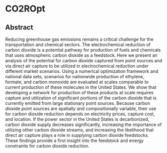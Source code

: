 # CO2ROpt

## Abstract
Reducing greenhouse gas emissions remains a critical challenge for the transportation and chemical sectors. The electrochemical reduction of carbon dioxide is a potential pathway for production of fuels and chemicals that uses atmospheric carbon dioxide as a feedstock. Here we present an analysis of the potential for carbon dioxide captured from point sources and via direct air capture to be utilized in electrochemical reduction under different market scenarios. Using a numerical optimization framework and national data sets, scenarios for nationwide production of ethylene, formate, and carbon monoxide are evaluated at scales comparable to current production of these molecules in the United States. We show that developing a network for production of these products at scale requires capture and utilization of significant portions of the carbon dioxide that is currently emitted from large stationary point sources. Because carbon dioxide point sources are spatially and compositionally variable, their use for carbon dioxide reduction depends on electricity prices, capture cost, and location. If the power sector in the United States is decarbonized, carbon dioxide supply decreases significantly, increasing the importance of utilizing other carbon dioxide streams, and increasing the likelihood that direct air capture plays a role in supplying carbon dioxide feedstocks. These findings provide a first insight into the feedstock and energy constraints for carbon dioxide reduction. 


